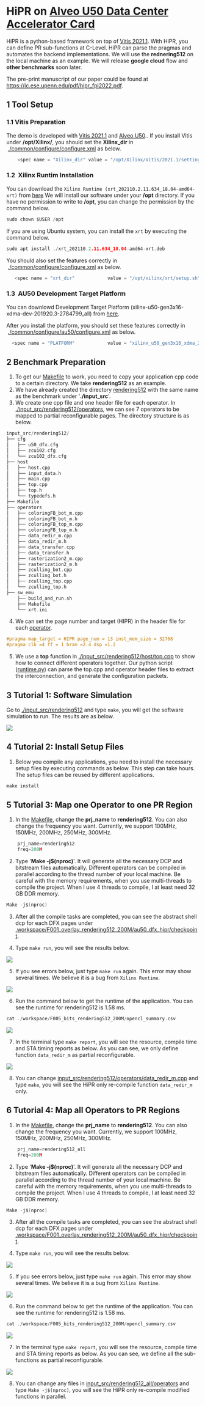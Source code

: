 # HiPR on [Alveo U50 Data Center Accelerator Card](https://www.xilinx.com/products/boards-and-kits/alveo/u50.html)
HiPR is a python-based framework on top of [Vitis 2021.1](https://www.xilinx.com/support/download/index.html/content/xilinx/en/downloadNav/vivado-design-tools/2021-1.html). With HiPR, you can define PR sub-functions at C-Level. HiPR can parse the pragmas and automates the backend implementations.
We will use the **rednering512** on the local machine as an example. We will release **google cloud** flow and **other benchmarks** soon later.

The pre-print manuscript of our paper could be found at https://ic.ese.upenn.edu/pdf/hipr_fpl2022.pdf.


## 1 Tool Setup

### 1.1 Vitis Preparation
The demo is developed with [Vitis 2021.1](https://www.xilinx.com/support/download/index.html/content/xilinx/en/downloadNav/vivado-design-tools/2021-1.html) 
and [Alveo U50](https://www.xilinx.com/products/boards-and-kits/alveo/u50.html)..
If you install Vitis under **/opt/Xilinx/**, you should set the **Xilinx_dir** in  [./common/configure/configure.xml](./common/configure/configure.xml) as below.
```c
    <spec name = "Xilinx_dir" value = "/opt/Xilinx/Vitis/2021.1/settings64.sh" />
```


### 1.2  Xilinx Runtim Installation
You can download the `Xilinx Runtime (xrt_202110.2.11.634_18.04-amd64-xrt)` from [here](https://www.xilinx.com/support/download/index.html/content/xilinx/en/downloadNav/alveo/u50.html)
We will install our software under your **/opt** directory. If you have no permission to write to **/opt**, you can change the permission by the command below.

```c
sudo chown $USER /opt
```

If you are using Ubuntu system, you can install the `xrt` by executing the command below.

```c
sudo apt install ./xrt_202110.2.11.634_18.04-amd64-xrt.deb
```


You should also set the features correctly in  [./common/configure/configure.xml](./common/configure/configure.xml) as below.

```c
   <spec name = "xrt_dir"            value = "/opt/xilinx/xrt/setup.sh" />
```

### 1.3  AU50 Development Target Platform
You can downlowd Development Target Platform (xilinx-u50-gen3x16-xdma-dev-201920.3-2784799_all) from [here](https://www.xilinx.com/support/download/index.html/content/xilinx/en/downloadNav/alveo/u50.html).

After you install the platform, you should set these features correctly in  [./common/configure/au50/configure.xml](./common/configure/au50/configure.xml) as below.


```c 
  <spec name = "PLATFORM"            value = "xilinx_u50_gen3x16_xdma_201920_3" />
```


## 2 Benchmark Preparation
1. To get our [Makefile](./Makefile) to work, you need to copy your application cpp
code to a certain directory. We take 
**rendering512** as an example.
2. We have already created the directory [rendering512](./input_src) with the same 
name as the benchmark under '**./input_src**'.
3. We create one cpp file and one header file for each operator. In 
[./input_src/rendering512/operators](./input_src/rendering512/operators), we
can see 7 operators to be mapped to partial reconfigurable pages.
The directory structure is as below.

```c
input_src/rendering512/
├── cfg
│   ├── u50_dfx.cfg
│   ├── zcu102.cfg
│   └── zcu102_dfx.cfg
├── host
│   ├── host.cpp
│   ├── input_data.h
│   ├── main.cpp
│   ├── top.cpp
│   ├── top.h
│   └── typedefs.h
├── Makefile
├── operators
│   ├── coloringFB_bot_m.cpp
│   ├── coloringFB_bot_m.h
│   ├── coloringFB_top_m.cpp
│   ├── coloringFB_top_m.h
│   ├── data_redir_m.cpp
│   ├── data_redir_m.h
│   ├── data_transfer.cpp
│   ├── data_transfer.h
│   ├── rasterization2_m.cpp
│   ├── rasterization2_m.h
│   ├── zculling_bot.cpp
│   ├── zculling_bot.h
│   ├── zculling_top.cpp
│   └── zculling_top.h
├── sw_emu
    ├── build_and_run.sh
    ├── Makefile
    └── xrt.ini

```

4. We can set the page number and target (HIPR) in the header file
for each [operator](input_src/rendering512/operators/data_redir_m.h).

```c
#pragma map_target = HIPR page_num = 13 inst_mem_size = 32768
#pragma clb =4 ff = 1 bram =2.4 dsp =1.2
```

5. We use a **top** function in [./input_src/rendering512/host/top.cpp](./input_src/rendering512/host/top.cpp)
to show how to connect different operators together. Our python script 
([runtime.py](./pr_flow/runtime.py)) can
parse the top.cpp and operator header files to extract the interconnection,
and generate the configuration packets.
 
## 3 Tutorial 1: Software Simulation
Go to [./input_src/rendering512](input_src/rendering512) and type `make`, you will get the software simulation to run. The results are as below.

![](./images/csimu.png)

## 4 Tutorial 2: Install Setup Files
1. Below you compile any applications, you need to install the necessary setup files by executing commands as below. This step can take hours. The setup files can be reused by different applications.

```c
make install
```

## 5 Tutorial 3: Map one Operator to one PR Region

1. In the [Makefile](./Makefile), change the **prj_name** to **rendering512**. You can also change the frequency you want. Currently, we support 100MHz, 150MHz, 200MHz, 250MHz, 300MHz.

```c
    prj_name=rendering512
    freq=200M
```

2. Type '**Make -j$(nproc)**'. It will generate all the necessary DCP and 
bitstream files automatically. Different operators can be compiled in 
parallel according to the thread number of your local machine. Be careful
with the memory requirements, when you use multi-threads to compile the 
project. When I use 4 threads to compile, I at least need 32 GB DDR 
memory.
```c
Make -j$(nproc)
```

3. After all the compile tasks are completed, you can see the abstract shell dcp for each DFX pages under [.workspace/F001_overlay_rendering512_200M/au50_dfx_hipr/checkpoint](workspace/F001_overlay_rendering512_200M/au50_dfx_hipr/checkpoint).

4. Type `make run`, you will see the results below.

![](images/bunny.png)

5. If you see errors below, just type `make run` again. This error may show several times. We believe it is a bug from `Xilinx Runtime`.

![](images/error.png)

6. Run the command below to get the runtime of the application. You can see the runtime for rendering512 is 1.58 ms.

```c
cat ./workspace/F005_bits_rendering512_200M/opencl_summary.csv
```

![](images/runtime_one.png)


7. In the terminal type `make report`, you will see the resource, compile time and STA timing reports as below. As you can see, we only define function `data_redir_m` as partial reconfigurable.

![](images/report_one.png)

8. You can change [input_src/rendering512/operators/data_redir_m.cpp](input_src/rendering512/operators/data_redir_m.cpp) and type `make`, you will see the HiPR only re-compile function `data_redir_m` only.


## 6 Tutorial 4: Map all Operators to PR Regions

1. In the [Makefile](./Makefile), change the **prj_name** to **rendering512**. You can also change the frequency you want. Currently, we support 100MHz, 150MHz, 200MHz, 250MHz, 300MHz.

```c
    prj_name=rendering512_all
    freq=200M
```

2. Type '**Make -j$(nproc)**'. It will generate all the necessary DCP and 
bitstream files automatically. Different operators can be compiled in 
parallel according to the thread number of your local machine. Be careful
with the memory requirements, when you use multi-threads to compile the 
project. When I use 4 threads to compile, I at least need 32 GB DDR 
memory.
```c
Make -j$(nproc)
```

3. After all the compile tasks are completed, you can see the abstract shell dcp for each DFX pages under [.workspace/F001_overlay_rendering512_200M/au50_dfx_hipr/checkpoint](workspace/F001_overlay_rendering512_200M/au50_dfx_hipr/checkpoint).

4. Type `make run`, you will see the results below.

![](images/bunny.png)

5. If you see errors below, just type `make run` again. This error may show several times. We believe it is a bug from `Xilinx Runtime`.

![](images/error.png)

6. Run the command below to get the runtime of the application. You can see the runtime for rendering512 is 1.58 ms.

```c
cat ./workspace/F005_bits_rendering512_200M/opencl_summary.csv
```

![](images/runtime_all.png)


7. In the terminal type `make report`, you will see the resource, compile time and STA timing reports as below. As you can see, we define all the sub-functions as partial reconfigurable.

![](images/report_all.png)

8. You can change any files in [input_src/rendering512_all/operators](input_src/rendering512_all/operators) and type `Make -j$(nproc)`, you will see the HiPR only re-compile modified functions in parallel.













